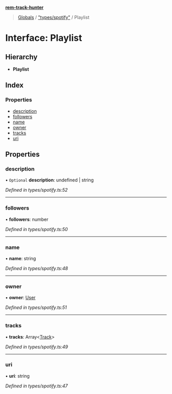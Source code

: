 **[rem-track-hunter](../README.md)**

> [Globals](../globals.md) / ["types/spotify"](../modules/_types_spotify_.md) / Playlist

# Interface: Playlist

## Hierarchy

* **Playlist**

## Index

### Properties

* [description](_types_spotify_.playlist.md#description)
* [followers](_types_spotify_.playlist.md#followers)
* [name](_types_spotify_.playlist.md#name)
* [owner](_types_spotify_.playlist.md#owner)
* [tracks](_types_spotify_.playlist.md#tracks)
* [uri](_types_spotify_.playlist.md#uri)

## Properties

### description

• `Optional` **description**: undefined \| string

*Defined in types/spotify.ts:52*

___

### followers

•  **followers**: number

*Defined in types/spotify.ts:50*

___

### name

•  **name**: string

*Defined in types/spotify.ts:48*

___

### owner

•  **owner**: [User](_types_spotify_.user.md)

*Defined in types/spotify.ts:51*

___

### tracks

•  **tracks**: Array\<[Track](_types_spotify_.track.md)>

*Defined in types/spotify.ts:49*

___

### uri

•  **uri**: string

*Defined in types/spotify.ts:47*

